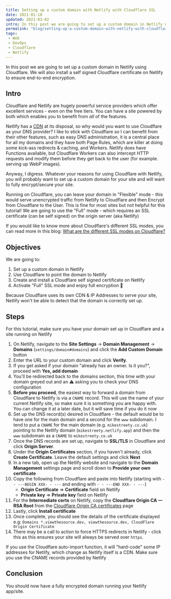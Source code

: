 ```yaml
---
title: Setting up a custom domain with Netlify with Cloudflare SSL
date: 2021-01-18
updated: 2021-03-02
intro: In this post we are going to set up a custom domain in Netlify using Cloudflare. We will also install a self signed Cloudflare certificate on Netlify to ensure end-to-end encryption.
permalink: "blog/setting-up-a-custom-domain-with-netlify-with-cloudflare-ssl/"
tags:
 - Web
 - DevOps
 - Cloudflare
 - Netlify
---
```


In this post we are going to set up a custom domain in Netlify using Cloudflare. We will also install a self signed Cloudflare certificate on Netlify to ensure end-to-end encryption.

## Intro

Cloudflare and Netlify are hugely powerful service providers which offer excellent services - even on the free tiers. You can have a site powered by both which enables you to benefit from _all_ of the features.

Netlify has a [CDN](https://www.netlify.com/products/edge/) at its disposal, so why would you want to use Cloudflare as your DNS provider? I like to stick with Cloudflare so I can benefit from their other features, such as easy DNS administration, it is a central place for all my domains and they have both Page Rules, which are killer at doing some kick-ass redirects & caching, and Workers. Netlify does have Functions available, but Cloudflare Workers can also intercept HTTP requests and modify them before they get back to the user (for example. serving up WebP images).

Anyway, I digress. Whatever your reasons for using Cloudflare with Netlify, you will probably want to set up a custom domain for your site and will want to fully encrypt/secure your site.

Running on Cloudflare, you can leave your domain in "Flexible" mode - this would serve unencrypted traffic from Netlify to Cloudflare and then Encrypt from Cloudflare to the User. This is fine for most sites but not helpful for this tutorial! We are going to use the "Full" mode - which requires an SSL certificate (can be self signed) on the origin server (aka Netlify)

<div class="info">If you would like to know more about Cloudflare's different SSL modes, you can read more in this blog: <a href="/blog/what-are-the-different-ssl-modes-on-cloudflare/">What are the different SSL modes on Cloudflare?</a></div>

## Objectives

We are going to:

1. Set up a custom domain in Netlify
1. Use Cloudflare to point the domain to Netlify
1. Create and install a Cloudflare self signed certificate on Netlify
1. Activate "Full" SSL mode and enjoy full encryption :handshake:

<div class="info warning">Because Cloudflare uses its own CDN & IP Addresses to serve your site, Netlify won't be able to detect that the domain is correctly set up.</div>

## Steps

<div class="info alt">For this tutorial, make sure you have your domain set up in Cloudflare and a site running on Netlify</div>

1. On Netlify, navigate to the **Site Settings** -> **Domain Management** -> **Domains** (`settings/domain#domains`) and click the **Add Custom Domain** button
1. Enter the URL to your custom domain and click **Verify**.
1. If you get asked if your domain "already has an owner. Is it you?", proceed with **Yes, add domain**
1. You'll be redirected back to the domains section, this time with your domain greyed out and an ⚠️ asking you to check your DNS configuration
1. <strong class="warning-inline">Before you proceed</strong>, the easiest way to forward a domain from Cloudflare to Netlify is via a `CNAME` record. This will use the name of your current Netlify site, so make sure it is something you are happy with. You can change it at a later date, but it will save time if you do it now
1. Set up the DNS record(s) desired in Cloudflare - the default would be to have one for the main domain and a second for the `www` subdomain. I tend to put a `CNAME` for the main domain (e.g. `mikestreety.co.uk`) pointing to the Netlify domain (`mikestreety.netlify.app`) and then the `www` subdomain as a `CNAME` to `mikestreety.co.uk`
1. Once the DNS records are set up, navigate to **SSL/TLS** in Cloudflare and click **Origin Server**.
1. Under the **Origin Certificates** section, if you haven't already, click **Create Certificate**. Leave the default settings and click **Next**
1. In a new tab, open up the Netlify website and navigate to the **Domain Management** settings page and scroll down to **Provide your own certificate**
1. Copy the following from Cloudflare and paste into Netlify (starting with `- - ---BEGIN XXX- - ---` and ending with `- - ---END XXX- - ---`)
	- **Origin Certificate** => **Certificate** field on Netlify
	- **Private key** => **Private key** field on Netlify
1. For the **Intermediate certs** on Netlify, copy the **Cloudflare Origin CA — RSA Root** from the [Cloudflare Origin CA certificates](https://developers.cloudflare.com/ssl/origin-configuration/origin-ca#4-required-for-some-add-cloudflare-origin-ca-root-certificates) page
1. Lastly, click **Install certificate**
1. Once complete, you should see the details of the certificate displayed e.g: `Domains *.viewthesource.dev, viewthesource.dev, CloudFlare Origin Certificate`
1. There may be a call to action to force HTTPS redirects in Netlify - click this as this ensures your site will always be served over `https`.

<div class="info warning">If you use the Cloudflare auto-import function, it will "hard-code" some IP addresses for Netlify, which change as Netlify itself is a CDN. Make sure you use the CNAME records provided by Netlify</div>

## Conclusion

You should now have a fully encrypted domain running your Netlify app/site.
